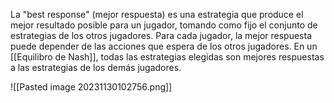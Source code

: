 La "best response" (mejor respuesta) es una estrategia que produce el mejor resultado posible para un jugador, tomando como fijo el conjunto de estrategias de los otros jugadores. Para cada jugador, la mejor respuesta puede depender de las acciones que espera de los otros jugadores. En un [[Equilibro de Nash]], todas las estrategias elegidas son mejores respuestas a las estrategias de los demás jugadores.

![[Pasted image 20231130102756.png]]




